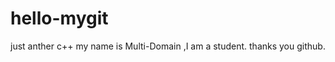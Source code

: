 hello-mygit
===========

just anther c++
my name is Multi-Domain ,I am a student. thanks you github.
